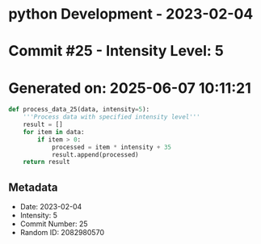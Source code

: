 ﻿# python Development - 2023-02-04
# Commit #25 - Intensity Level: 5
# Generated on: 2025-06-07 10:11:21
```python
def process_data_25(data, intensity=5):
    '''Process data with specified intensity level'''
    result = []
    for item in data:
        if item > 0:
            processed = item * intensity + 35
            result.append(processed)
    return result
```
## Metadata
- Date: 2023-02-04
- Intensity: 5
- Commit Number: 25
- Random ID: 2082980570
